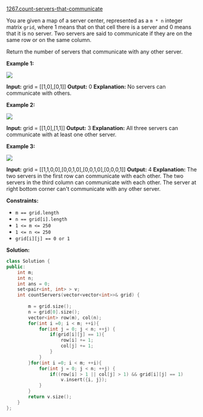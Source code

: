 [1267.count-servers-that-communicate](https://leetcode.com/problems/count-servers-that-communicate/)  

You are given a map of a server center, represented as a `m * n` integer matrix `grid`, where 1 means that on that cell there is a server and 0 means that it is no server. Two servers are said to communicate if they are on the same row or on the same column.  
  
Return the number of servers that communicate with any other server.

**Example 1:**

![](https://assets.leetcode.com/uploads/2019/11/14/untitled-diagram-6.jpg)

**Input:** grid = \[\[1,0\],\[0,1\]\]
**Output:** 0
**Explanation:** No servers can communicate with others.

**Example 2:**

**![](https://assets.leetcode.com/uploads/2019/11/13/untitled-diagram-4.jpg)**

**Input:** grid = \[\[1,0\],\[1,1\]\]
**Output:** 3
**Explanation:** All three servers can communicate with at least one other server.

**Example 3:**

![](https://assets.leetcode.com/uploads/2019/11/14/untitled-diagram-1-3.jpg)

**Input:** grid = \[\[1,1,0,0\],\[0,0,1,0\],\[0,0,1,0\],\[0,0,0,1\]\]
**Output:** 4
**Explanation:** The two servers in the first row can communicate with each other. The two servers in the third column can communicate with each other. The server at right bottom corner can't communicate with any other server.

**Constraints:**

*   `m == grid.length`
*   `n == grid[i].length`
*   `1 <= m <= 250`
*   `1 <= n <= 250`
*   `grid[i][j] == 0 or 1`  



**Solution:**  

```cpp
class Solution {
public:
    int m;
    int n;
    int ans = 0;
    set<pair<int, int> > v;
    int countServers(vector<vector<int>>& grid) {
        
        m = grid.size(); 
        n = grid[0].size();
        vector<int> row(m), col(n);
        for(int i =0; i < m; ++i){
            for(int j = 0; j < n; ++j) {
                if(grid[i][j] == 1){
                    row[i] += 1;
                    col[j] += 1;
                }
            }
        }for(int i =0; i < m; ++i){
            for(int j = 0; j < n; ++j) {
                if((row[i] > 1 || col[j] > 1) && grid[i][j] == 1)
                    v.insert({i, j});
            }
        }
        return v.size();
    }
};
```
      
